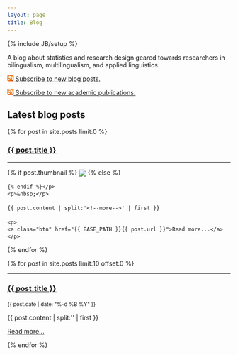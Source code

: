 ```yaml
---
layout: page
title: Blog
---
```

{% include JB/setup %}


A blog about statistics and research design geared towards researchers in bilingualism, multilingualism, and applied linguistics.

<p><a href="blogfeed.xml"><img src="/figs/feed.png" alt="Feed"/>&nbsp;Subscribe to new blog posts.</a></p>
<p><a href="paperfeed.xml"><img src="/figs/feed.png" alt="Feed"/>&nbsp;Subscribe to new academic publications.</a></p>

## Latest blog posts

<div class="row">
  {% for post in site.posts limit:0 %}
   <div class="span4">
    <a href="{{ BASE_PATH }}{{ post.url }}"><h3>{{ post.title }}</h3></a>
	<hr />
	<p>{% if post.thumbnail %}
	<img src="{{ post.thumbnail }}" style="height: 280px" align="center" />
	{% else %}
	
	{% endif %}</p>
	<p>&nbsp;</p>

	{{ post.content | split:'<!--more-->' | first }}
	 
	<p>
	<a class="btn" href="{{ BASE_PATH }}{{ post.url }}">Read more...</a>
	</p>
  </div>
  {% endfor %}
</div>


{% for post in site.posts limit:10 offset:0 %}


<hr />
<div class="row">
<div class="span12">
    <p><a href="{{ BASE_PATH }}{{ post.url }}"><h3>{{ post.title }}</h3></a></p>
    <p><small>{{ post.date | date: "%-d %B %Y" }}</small></p>
    
{{ post.content | split:'<!--more-->' | first }}

<p>
	<a class="btn" href="{{ BASE_PATH }}{{ post.url }}">Read more...</a>
	</p>
</div>
</div>

{% endfor %}
